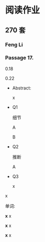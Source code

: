 # 阅读作业

## 270 套

### Feng Li

### Passage 17.

0.18

0.22

* Abstract: 

  x

* Q1

  细节

  A

  B

  

* Q2

  推断

  A

* Q3

  x

  

x

单词:

__x__ x

__x__ x

__x__ x











